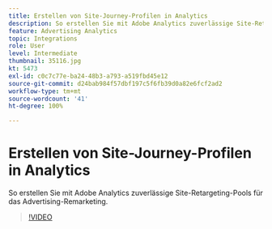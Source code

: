 ```yaml
---
title: Erstellen von Site-Journey-Profilen in Analytics
description: So erstellen Sie mit Adobe Analytics zuverlässige Site-Retargeting-Pools für das Advertising Cloud-Remarketing.
feature: Advertising Analytics
topic: Integrations
role: User
level: Intermediate
thumbnail: 35116.jpg
kt: 5473
exl-id: c0c7c77e-ba24-48b3-a793-a519fbd45e12
source-git-commit: d24bab984f57dbf197c5f6fb39d0a82e6fcf2ad2
workflow-type: tm+mt
source-wordcount: '41'
ht-degree: 100%

---
```


# Erstellen von Site-Journey-Profilen in Analytics

So erstellen Sie mit Adobe Analytics zuverlässige Site-Retargeting-Pools für das Advertising-Remarketing.

>[!VIDEO](https://video.tv.adobe.com/v/40430/?quality=12&learn=on&captions=ger)
